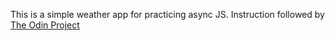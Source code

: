 This is a simple weather app for practicing async JS.
Instruction followed by [The Odin Project](https://www.theodinproject.com/paths/full-stack-javascript/courses/javascript/lessons/weather-app)
